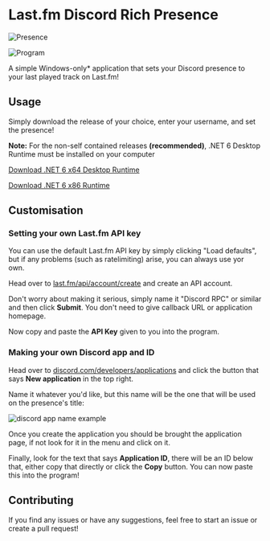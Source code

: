 ﻿# Last.fm Discord Rich Presence


![Presence](https://raw.githubusercontent.com/RegorForgotTheirPassword/LastfmDiscordRPC/master/Screenshots/Presence.png)

![Program](https://raw.githubusercontent.com/RegorForgotTheirPassword/LastfmDiscordRPC/master/Screenshots/Program.png)

A simple Windows-only* application that sets your Discord presence to your last played track on Last.fm!

## Usage

Simply download the release of your choice, enter your username, and set the presence!

**Note:** For the non-self contained releases **(recommended)**, .NET 6 Desktop Runtime must be installed on your computer

[Download .NET 6 x64 Desktop Runtime](https://dotnet.microsoft.com/en-us/download/dotnet/thank-you/runtime-desktop-6.0.7-windows-x64-installer)

[Download .NET 6 x86 Runtime](https://dotnet.microsoft.com/en-us/download/dotnet/thank-you/runtime-desktop-6.0.7-windows-x86-installer)


## Customisation

### **Setting your own Last.fm API key**

You can use the default Last.fm API key by simply clicking "Load defaults", but if any problems (such as ratelimiting) arise, you can always use yor own.

Head over to [last.fm/api/account/create](https://www.last.fm/api/account/create) and create an API account.

Don't worry about making it serious, simply name it "Discord RPC" or similar and then click **Submit**. You don't need to give callback URL or application homepage.

Now copy and paste the **API Key** given to you into the program.

### **Making your own Discord app and ID**

Head over to [discord.com/developers/applications](https://discord.com/developers/applications) and click the button that says **New application** in the top right.

Name it whatever you'd like, but this name will be the one that will be used on the presence's title:

![discord app name example](https://raw.githubusercontent.com/RegorForgotTheirPassword/LastfmDiscordRPC/master/Screenshots/PresenceName.png)

Once you create the application you should be brought the application page, if not look for it in the menu and click on it.

Finally, look for the text that says **Application ID**, there will be an ID below that, either copy that directly or click the **Copy** button. You can now paste this into the program!

## Contributing

If you find any issues or have any suggestions, feel free to start an issue or create a pull request!